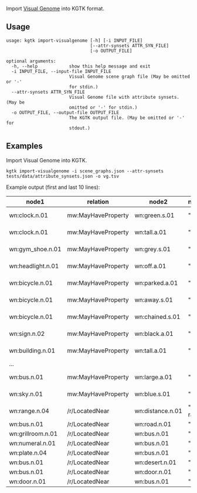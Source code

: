 Import [Visual Genome](https://visualgenome.org/) into KGTK format.

## Usage
```
usage: kgtk import-visualgenome [-h] [-i INPUT_FILE]
                                [--attr-synsets ATTR_SYN_FILE]
                                [-o OUTPUT_FILE]

optional arguments:
  -h, --help            show this help message and exit
  -i INPUT_FILE, --input-file INPUT_FILE
                        Visual Genome scene graph file (May be omitted or '-'
                        for stdin.)
  --attr-synsets ATTR_SYN_FILE
                        Visual Genome file with attribute synsets. (May be
                        omitted or '-' for stdin.)
  -o OUTPUT_FILE, --output-file OUTPUT_FILE
                        The KGTK output file. (May be omitted or '-' for
                        stdout.)
```

## Examples

Import Visual Genome into KGTK. 

```
kgtk import-visualgenome -i scene_graphs.json --attr-synsets tests/data/attribute_synsets.json -o vg.tsv
```

Example output (first and last 10 lines):

| node1             | relation           | node2            | node1;label      | node2;label | relation;label      | relation;dimension | source | sentence |
| ----------------- | ------------------ | ---------------- | ---------------- | ----------- | ------------------- | ------------------ | ------ | -------- |
| wn:clock.n.01     | mw:MayHaveProperty | wn:green.s.01    | "clock"          | "green"     | "may have property" |                    | "VG"   |          |
| wn:clock.n.01     | mw:MayHaveProperty | wn:tall.a.01     | "clock"          | "tall"      | "may have property" |                    | "VG"   |          |
| wn:gym_shoe.n.01  | mw:MayHaveProperty | wn:grey.s.01     | "sneakers"       | "grey"      | "may have property" |                    | "VG"   |          |
| wn:headlight.n.01 | mw:MayHaveProperty | wn:off.a.01      | "headlight"      | "off"       | "may have property" |                    | "VG"   |          |
| wn:bicycle.n.01   | mw:MayHaveProperty | wn:parked.a.01   | "bike"           | "parked"    | "may have property" |                    | "VG"   |          |
| wn:bicycle.n.01   | mw:MayHaveProperty | wn:away.s.01     | "bike"           | "far away"  | "may have property" |                    | "VG"   |          |
| wn:bicycle.n.01   | mw:MayHaveProperty | wn:chained.s.01  | "bike"           | "chained"   | "may have property" |                    | "VG"   |          |
| wn:sign.n.02      | mw:MayHaveProperty | wn:black.a.01    | "sign"           | "black"     | "may have property" |                    | "VG"   |          |
| wn:building.n.01  | mw:MayHaveProperty | wn:tall.a.01     | "building"       | "tall"      | "may have property" |                    | "VG"   |          |
| ...               |                    |                  |                  |             |                     |                    |        |          |
| wn:bus.n.01       | mw:MayHaveProperty | wn:large.a.01    | "bus"            | "large"     | "may have property" |                    | "VG"   |          |
| wn:sky.n.01       | mw:MayHaveProperty | wn:blue.s.01     | "sky"            | "blue"      | "may have property" |                    | "VG"   |          |
| wn:range.n.04     | /r/LocatedNear     | wn:distance.n.01 | "mountain range" | "distance"  | "in"                |                    | "VG"   |          |
| wn:bus.n.01       | /r/LocatedNear     | wn:road.n.01     | "bus"            | "road"      | "on"                |                    | "VG"   |          |
| wn:grillroom.n.01 | /r/LocatedNear     | wn:bus.n.01      | "grill"          | "bus"       | "on"                |                    | "VG"   |          |
| wn:numeral.n.01   | /r/LocatedNear     | wn:bus.n.01      | "number"         | "bus"       | "on"                |                    | "VG"   |          |
| wn:plate.n.04     | /r/LocatedNear     | wn:bus.n.01      | "plate"          | "bus"       | "on"                |                    | "VG"   |          |
| wn:bus.n.01       | /r/LocatedNear     | wn:desert.n.01   | "bus"            | "desert"    | "in"                |                    | "VG"   |          |
| wn:bus.n.01       | /r/LocatedNear     | wn:door.n.01     | "bus"            | "doors"     | "with"              |                    | "VG"   |          |
| wn:door.n.01      | /r/LocatedNear     | wn:bus.n.01      | "door"           | "bus"       | "on"                |                    | "VG"   |          |

